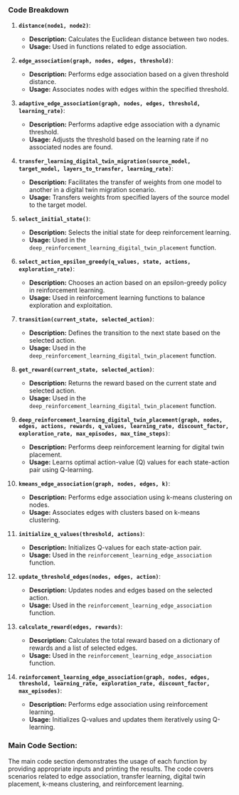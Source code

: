 ### Code Breakdown

1. **`distance(node1, node2)`**:
   - **Description:** Calculates the Euclidean distance between two nodes.
   - **Usage:** Used in functions related to edge association.

2. **`edge_association(graph, nodes, edges, threshold)`**:
   - **Description:** Performs edge association based on a given threshold distance.
   - **Usage:** Associates nodes with edges within the specified threshold.

3. **`adaptive_edge_association(graph, nodes, edges, threshold, learning_rate)`**:
   - **Description:** Performs adaptive edge association with a dynamic threshold.
   - **Usage:** Adjusts the threshold based on the learning rate if no associated nodes are found.

4. **`transfer_learning_digital_twin_migration(source_model, target_model, layers_to_transfer, learning_rate)`**:
   - **Description:** Facilitates the transfer of weights from one model to another in a digital twin migration scenario.
   - **Usage:** Transfers weights from specified layers of the source model to the target model.

5. **`select_initial_state()`**:
   - **Description:** Selects the initial state for deep reinforcement learning.
   - **Usage:** Used in the `deep_reinforcement_learning_digital_twin_placement` function.

6. **`select_action_epsilon_greedy(q_values, state, actions, exploration_rate)`**:
   - **Description:** Chooses an action based on an epsilon-greedy policy in reinforcement learning.
   - **Usage:** Used in reinforcement learning functions to balance exploration and exploitation.

7. **`transition(current_state, selected_action)`**:
   - **Description:** Defines the transition to the next state based on the selected action.
   - **Usage:** Used in the `deep_reinforcement_learning_digital_twin_placement` function.

8. **`get_reward(current_state, selected_action)`**:
   - **Description:** Returns the reward based on the current state and selected action.
   - **Usage:** Used in the `deep_reinforcement_learning_digital_twin_placement` function.

9. **`deep_reinforcement_learning_digital_twin_placement(graph, nodes, edges, actions, rewards, q_values, learning_rate, discount_factor, exploration_rate, max_episodes, max_time_steps)`**:
   - **Description:** Performs deep reinforcement learning for digital twin placement.
   - **Usage:** Learns optimal action-value (Q) values for each state-action pair using Q-learning.

10. **`kmeans_edge_association(graph, nodes, edges, k)`**:
    - **Description:** Performs edge association using k-means clustering on nodes.
    - **Usage:** Associates edges with clusters based on k-means clustering.

11. **`initialize_q_values(threshold, actions)`**:
    - **Description:** Initializes Q-values for each state-action pair.
    - **Usage:** Used in the `reinforcement_learning_edge_association` function.

12. **`update_threshold_edges(nodes, edges, action)`**:
    - **Description:** Updates nodes and edges based on the selected action.
    - **Usage:** Used in the `reinforcement_learning_edge_association` function.

13. **`calculate_reward(edges, rewards)`**:
    - **Description:** Calculates the total reward based on a dictionary of rewards and a list of selected edges.
    - **Usage:** Used in the `reinforcement_learning_edge_association` function.

14. **`reinforcement_learning_edge_association(graph, nodes, edges, threshold, learning_rate, exploration_rate, discount_factor, max_episodes)`**:
    - **Description:** Performs edge association using reinforcement learning.
    - **Usage:** Initializes Q-values and updates them iteratively using Q-learning.

### Main Code Section:

The main code section demonstrates the usage of each function by providing appropriate inputs and printing the results. The code covers scenarios related to edge association, transfer learning, digital twin placement, k-means clustering, and reinforcement learning.
